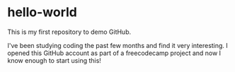 # hello-world
This is my first repository to demo GitHub.

I've been studying coding the past few months and find it very interesting.  I opened this GitHub account as part of a freecodecamp project and now I know enough to start using this!
